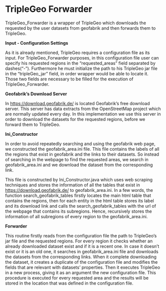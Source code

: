 <h1>TripleGeo Forwarder</h1>

TripleGeo_Forwarder is a wrapper of TripleGeo which downloads the requested by the user datasets from geofabrik and then forwards them to TripleGeo. 

**Input - Configuration Settings**

As it is already mentioned, TripleGeo requires a configuration file as its input. For TripleGeo_Forwarder purposes, in this configuration file user can specify his requested regions in the “requested_areas” field separated by dashes(“-”). Furthermore he must initialize the path to his TripleGeo jar file in the “tripleGeo_jar” field, in order wrapper would be able to locate it. Those two fields are necessary to be filled for the execution of TripleGeo_Forwarder.


**Geofabrik’s Download Server**

In https://download.geofabrik.de/ is located Geofabrik’s free download server. This server has data extracts from the OpenStreetMap project which are normally updated every day. In this implementation we use this server in order to download the datasets for the requested regions, before we forward them to TripleGeo.


**Ini_Constructor**

In order to avoid repeatedly searching and using the geofabrik web page, we constructed the geofabrik_area.ini file. This file contains the labels of all the regions that exist in geofabrik and the links to their datasets. So instead of searching in the webpage to find the requested areas, we search in geofabrik_area.ini and we download the dataset from the corresponding link. 

This file is constructed by Ini_Constructor.java which uses web scraping techniques and stores the information of all the tables that exist in https://download.geofabrik.de/  to geofabrik_area.ini. In a few words, the function search_geofabrik_tables firstly locates the main html table that contains the regions, then for each entity in the html table stores its label and its download link and calls the search_geofabrik_tables with the url of the webpage that contains its subregions. Hence, recursively stores the information of all subregions of every region to the geofabrik_area.ini.

**Forwarder**

This routine firstly reads from the configuration file the path to TripleGeo’s jar file and the requested regions. For every region it checks whether an already downloaded dataset exist and if it is a recent one. In case it doesn’t exist or it is an old one, it searches in geofabrik_area.ini file and downloads the datasets from the corresponding links. When it complete downloading the dataset, it creates a duplicate of the configuration file and modifies the fields that are relevant with datasets’	 properties. Then it executes TripleGeo in a new process, giving it as an argument the new configuration file. This procedure is executed for every requested area and the results will be stored in the location that was defined in the configuration file.
